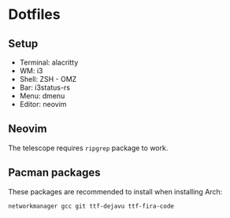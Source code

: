# Dotfiles

## Setup

- Terminal: alacritty
- WM: i3
- Shell: ZSH - OMZ
- Bar: i3status-rs
- Menu: dmenu
- Editor: neovim

## Neovim
The telescope requires `ripgrep` package to work.

## Pacman packages
These packages are recommended to install when installing Arch:
```
networkmanager gcc git ttf-dejavu ttf-fira-code
```
